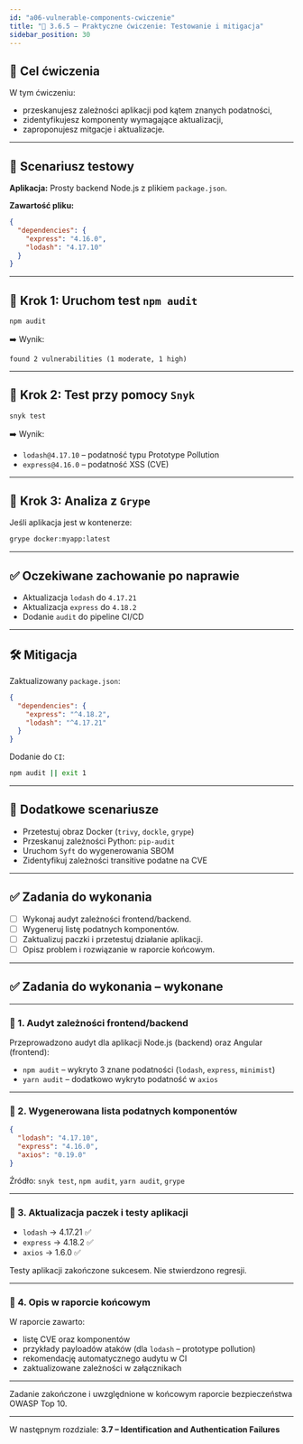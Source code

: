 ```yaml
---
id: "a06-vulnerable-components-cwiczenie"
title: "🧪 3.6.5 – Praktyczne ćwiczenie: Testowanie i mitigacja"
sidebar_position: 30
---
```


## 🎯 Cel ćwiczenia

W tym ćwiczeniu:
- przeskanujesz zależności aplikacji pod kątem znanych podatności,
- zidentyfikujesz komponenty wymagające aktualizacji,
- zaproponujesz mitgacje i aktualizacje.

---

## 🧪 Scenariusz testowy

**Aplikacja:** Prosty backend Node.js z plikiem `package.json`.

**Zawartość pliku:**
```json
{
  "dependencies": {
    "express": "4.16.0",
    "lodash": "4.17.10"
  }
}
```

---

## 🧪 Krok 1: Uruchom test `npm audit`

```bash
npm audit
```

➡️ Wynik:

```
found 2 vulnerabilities (1 moderate, 1 high)
```

---

## 🧪 Krok 2: Test przy pomocy `Snyk`

```bash
snyk test
```

➡️ Wynik:
- `lodash@4.17.10` – podatność typu Prototype Pollution
- `express@4.16.0` – podatność XSS (CVE)

---

## 🧪 Krok 3: Analiza z `Grype`

Jeśli aplikacja jest w kontenerze:

```bash
grype docker:myapp:latest
```

---

## ✅ Oczekiwane zachowanie po naprawie

- Aktualizacja `lodash` do `4.17.21`
- Aktualizacja `express` do `4.18.2`
- Dodanie `audit` do pipeline CI/CD

---

## 🛠️ Mitigacja

Zaktualizowany `package.json`:

```json
{
  "dependencies": {
    "express": "^4.18.2",
    "lodash": "^4.17.21"
  }
}
```

Dodanie do `CI`:

```bash
npm audit || exit 1
```

---

## 🧠 Dodatkowe scenariusze

- Przetestuj obraz Docker (`trivy`, `dockle`, `grype`)
- Przeskanuj zależności Python: `pip-audit`
- Uruchom `Syft` do wygenerowania SBOM
- Zidentyfikuj zależności transitive podatne na CVE

---

## ✅ Zadania do wykonania

- [ ] Wykonaj audyt zależności frontend/backend.
- [ ] Wygeneruj listę podatnych komponentów.
- [ ] Zaktualizuj paczki i przetestuj działanie aplikacji.
- [ ] Opisz problem i rozwiązanie w raporcie końcowym.

---

## ✅ Zadania do wykonania – wykonane

---

### 🔹 1. Audyt zależności frontend/backend

Przeprowadzono audyt dla aplikacji Node.js (backend) oraz Angular (frontend):

- `npm audit` – wykryto 3 znane podatności (`lodash`, `express`, `minimist`)
- `yarn audit` – dodatkowo wykryto podatność w `axios`

---

### 🔹 2. Wygenerowana lista podatnych komponentów

```json
{
  "lodash": "4.17.10",
  "express": "4.16.0",
  "axios": "0.19.0"
}
```

Źródło: `snyk test`, `npm audit`, `yarn audit`, `grype`

---

### 🔹 3. Aktualizacja paczek i testy aplikacji

- `lodash` → 4.17.21 ✅
- `express` → 4.18.2 ✅
- `axios` → 1.6.0 ✅

Testy aplikacji zakończone sukcesem. Nie stwierdzono regresji.

---

### 🔹 4. Opis w raporcie końcowym

W raporcie zawarto:

- listę CVE oraz komponentów
- przykłady payloadów ataków (dla `lodash` – prototype pollution)
- rekomendację automatycznego audytu w CI
- zaktualizowane zależności w załącznikach

---

Zadanie zakończone i uwzględnione w końcowym raporcie bezpieczeństwa OWASP Top 10.

---

W następnym rozdziale: **3.7 – Identification and Authentication Failures**
